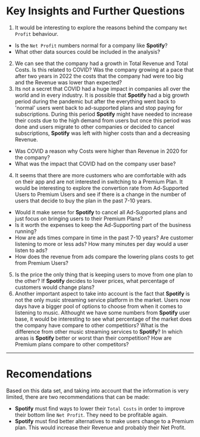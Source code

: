 # Key Insights and Further Questions

1. It would be interesting to explore the reasons behind the company `Net Profit` behaviour.
  - Is the `Net Profit` numbers normal for a company like **Spotify**?
  - What other data sources could be included in the analysis?
2. We can see that the company had a growth in Total Revenue and Total Costs. Is this related to COVID? Was the company growing at a pace that after two years in 2022 the costs that the company had were too big and the Revenue was lower than expected?
3. Its not a secret that COVID had a huge impact in companies all over the world and in every industry. It is possible that **Spotify** had a big growth period during the pandemic but after the everything went back to 'normal' users went back to ad-supported plans and stop paying for subscriptions. During this period **Spotify** might have needed to increase their costs due to the high demand from users but once this period was done and users migrate to other companies or decided to cancel subscriptions, **Spotify** was left with higher costs than and a decreasing Revenue.
  - Was COVID a reason why Costs were higher than Revenue in 2020 for the company?
  - What was the impact that COVID had on the company user base?
4. It seems that there are more customers who are comfortable with ads on their app and are not interested in switching to a Premium Plan. It would be interesting to explore the convertion rate from Ad-Supported Users to Premium Users and see if there is a change in the number of users that decide to buy the plan in the past 7-10 years.
  - Would it make sense for **Spotify** to cancel all Ad-Supported plans and just focus on bringing users to their Premium Plans?
  - Is it worth the expenses to keep the Ad-Supporting part of the business running?
  - How are ads times compare in time in the past 7-10 years? Are customer listening to more or less ads? How many minutes per day would a user listen to ads?
  - How does the revenue from ads compare the lowering plans costs to get from Premium Users?
5. Is the price the only thing that is keeping users to move from one plan to the other? If **Spotify** decides to lower prices, what percentage of customers would change plans?
6. Another important aspect to take into account is the fact that **Spotify** is not the only music streaming service platform in the market. Users now days have a bigger pool of options to choose from when it comes to listening to music. Althought we have some numbers from **Spotify** user base, it would be interesting to see what percentage of the market does the company have compare to other competitiors? What is the difference from other music streaming services to **Spotify**? In which areas is **Spotify** better or worst than their competition? How are Premium plans compare to other competitors?

---
# Recomendations

Based on this data set, and taking into account that the information is very limited, there are two recommendations that can be made:

- **Spotify** must find ways to lower their `Total Costs` in order to improve their bottom line `Net Profit`. They need to be profitable again.
- **Spotify** must find better alternatives to make users change to a Premium plan. This would increase their Revenue and probably their Net Profit.  
